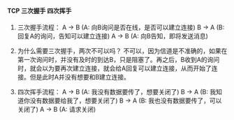 #### TCP 三次握手 四次挥手
1. 三次握手流程：
A -> B (A: 向B询问是否在线，是否可以建立连接)
B -> A (B: 回复A的询问，告知可以建立连接)
A -> B (A: 向B告知，即将发送消息)

2. 为什么需要三次握手，两次不可以吗？
不可以，因为信道是不准确的，如果在第一次询问时，并没有及时的到达B，只是阻塞了。再之后，B收到A的询问时，就会以为要再次建立连接，就会给A回复可以建立连接，从而开始了连接。但是此时A并没有想要和B建立连接。

3. 四次挥手流程：
A -> B (A: 我没有数据要传了，想要关闭了)
B -> A (B: 我知道你没有数据要给我了，想要关闭了)
B -> A (B: 我也没有数据要传了，可以关闭了)
A -> B (A: 请求关闭)

